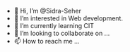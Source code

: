- 👋 Hi, I’m @Sidra-Seher
- 👀 I’m interested in Web development.
- 🌱 I’m currently learning CIT
- 💞️ I’m looking to collaborate on ...
- 📫 How to reach me ...

<!---
Sidra-Seher/Sidra-Seher is a ✨ special ✨ repository because its `README.md` (this file) appears on your GitHub profile.
You can click the Preview link to take a look at your changes.
--->
